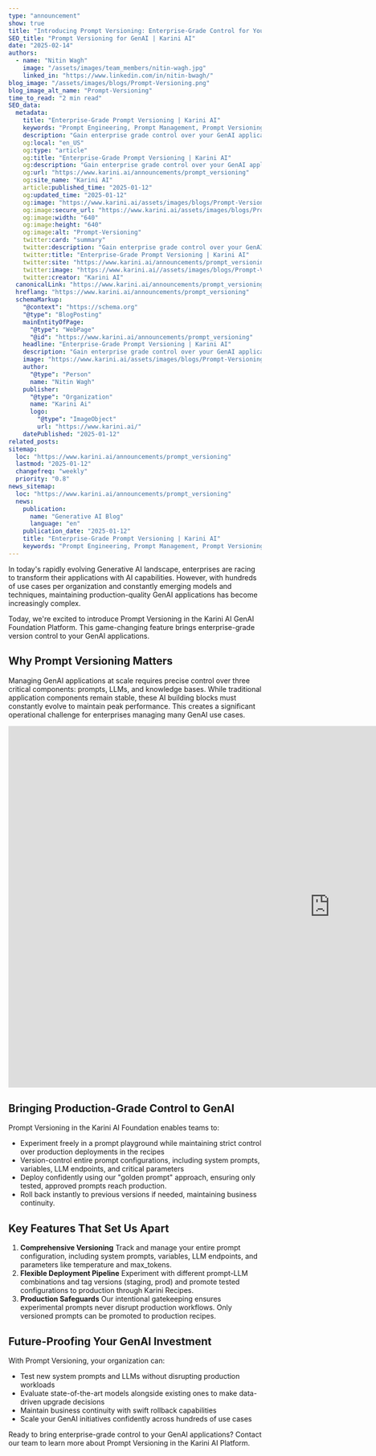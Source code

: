 ```yaml
---
type: "announcement"
show: true
title: "Introducing Prompt Versioning: Enterprise-Grade Control for Your GenAI Applications"
SEO_title: "Prompt Versioning for GenAI | Karini AI"
date: "2025-02-14"
authors:
  - name: "Nitin Wagh"
    image: "/assets/images/team_members/nitin-wagh.jpg"
    linked_in: "https://www.linkedin.com/in/nitin-bwagh/"
blog_image: "/assets/images/blogs/Prompt-Versioning.png"
blog_image_alt_name: "Prompt-Versioning"
time_to_read: "2 min read"
SEO_data:
  metadata:
    title: "Enterprise-Grade Prompt Versioning | Karini AI"
    keywords: "Prompt Engineering, Prompt Management, Prompt Versioning, Prompt Rollbacks, LLMOps, Generative AI for Enterprises"
    description: "Gain enterprise grade control over your GenAI applications with Karini AI’s Prompt Versioning. Test, track, and deploy prompts confidently."
    og:local: "en_US"
    og:type: "article"
    og:title: "Enterprise-Grade Prompt Versioning | Karini AI"
    og:description: "Gain enterprise grade control over your GenAI applications with Karini AI’s Prompt Versioning. Test, track, and deploy prompts confidently."
    og:url: "https://www.karini.ai/announcements/prompt_versioning"
    og:site_name: "Karini AI"
    article:published_time: "2025-01-12"
    og:updated_time: "2025-01-12"
    og:image: "https://www.karini.ai/assets/images/blogs/Prompt-Versioning.png&w=640&q=75"
    og:image:secure_url: "https://www.karini.ai/assets/images/blogs/Prompt-Versioning.png&w=640&q=75"
    og:image:width: "640"
    og:image:height: "640"
    og:image:alt: "Prompt-Versioning"
    twitter:card: "summary"
    twitter:description: "Gain enterprise grade control over your GenAI applications with Karini AI’s Prompt Versioning. Test, track, and deploy prompts confidently."
    twitter:title: "Enterprise-Grade Prompt Versioning | Karini AI"
    twitter:site: "https://www.karini.ai/announcements/prompt_versioning"
    twitter:image: "https://www.karini.ai//assets/images/blogs/Prompt-Versioning.png&w=640&q=75"
    twitter:creator: "Karini AI"
  canonicalLink: "https://www.karini.ai/announcements/prompt_versioning"
  hreflang: "https://www.karini.ai/announcements/prompt_versioning"
  schemaMarkup:
    "@context": "https://schema.org"
    "@type": "BlogPosting"
    mainEntityOfPage:
      "@type": "WebPage"
      "@id": "https://www.karini.ai/announcements/prompt_versioning"
    headline: "Enterprise-Grade Prompt Versioning | Karini AI"
    description: "Gain enterprise grade control over your GenAI applications with Karini AI’s Prompt Versioning. Test, track, and deploy prompts confidently"
    image: "https://www.karini.ai/assets/images/blogs/Prompt-Versioning.png"
    author:
      "@type": "Person"
      name: "Nitin Wagh"
    publisher:
      "@type": "Organization"
      name: "Karini Ai"
      logo:
        "@type": "ImageObject"
        url: "https://www.karini.ai/"
    datePublished: "2025-01-12"
related_posts:
sitemap:
  loc: "https://www.karini.ai/announcements/prompt_versioning"
  lastmod: "2025-01-12"
  changefreq: "weekly"
  priority: "0.8"
news_sitemap:
  loc: "https://www.karini.ai/announcements/prompt_versioning"
  news:
    publication:
      name: "Generative AI Blog"
      language: "en"
    publication_date: "2025-01-12"
    title: "Enterprise-Grade Prompt Versioning | Karini AI"
    keywords: "Prompt Engineering, Prompt Management, Prompt Versioning, Prompt Rollbacks, LLMOps, Generative AI for Enterprises"
---
```


In today's rapidly evolving Generative AI landscape, enterprises are racing to transform their applications with AI capabilities. However, with hundreds of use cases per organization and constantly emerging models and techniques, maintaining production-quality GenAI applications has become increasingly complex.

Today, we're excited to introduce Prompt Versioning in the Karini AI GenAI Foundation Platform. This game-changing feature brings enterprise-grade version control to your GenAI applications.

## Why Prompt Versioning Matters
Managing GenAI applications at scale requires precise control over three critical components: prompts, LLMs, and knowledge bases. While traditional application components remain stable, these AI building blocks must constantly evolve to maintain peak performance. This creates a significant operational challenge for enterprises managing many GenAI use cases.

<iframe width="1280" height="720" src="https://www.youtube.com/embed/B7_5mQsfNqw?si=rXHuEH61j69z3QZ0&amp;controls=0" title="YouTube video player" frameborder="0" allow="accelerometer; autoplay; clipboard-write; encrypted-media; gyroscope; picture-in-picture; web-share" referrerpolicy="strict-origin-when-cross-origin" allowfullscreen></iframe>

## Bringing Production-Grade Control to GenAI
Prompt Versioning in the Karini AI Foundation enables teams to:

- Experiment freely in a prompt playground while maintaining strict control over production deployments in the recipes
- Version-control entire prompt configurations, including system prompts, variables, LLM endpoints, and critical parameters
- Deploy confidently using our "golden prompt" approach, ensuring only tested, approved prompts reach production.
- Roll back instantly to previous versions if needed, maintaining business continuity.

## Key Features That Set Us Apart
1. **Comprehensive Versioning** Track and manage your entire prompt configuration, including system prompts, variables, LLM endpoints, and parameters like temperature and max_tokens.
2. **Flexible Deployment Pipeline** Experiment with different prompt-LLM combinations and tag versions (staging, prod) and promote tested configurations to production through Karini Recipes.
3. **Production Safeguards** Our intentional gatekeeping ensures experimental prompts never disrupt production workflows. Only versioned prompts can be promoted to production recipes.

<!-- from below video code just replace "https://www.youtube.com/embed/hlFar-oGNFo?si=zGm1R_1FmLMSFlKA" with new embedded url & uncomment the code-->
<!-- <iframe width="700" height="455" src="https://www.youtube.com/embed/hlFar-oGNFo?si=zGm1R_1FmLMSFlKA&amp;controls=0" title="Part 1: Creating a Knowlegebase" frameborder="0" allow="accelerometer; autoplay; clipboard-write; encrypted-media; gyroscope; picture-in-picture; web-share" referrerpolicy="strict-origin-when-cross-origin" allowfullscreen></iframe> -->

## Future-Proofing Your GenAI Investment

With Prompt Versioning, your organization can:

- Test new system prompts and LLMs without disrupting production workloads
- Evaluate state-of-the-art models alongside existing ones to make data-driven upgrade decisions
- Maintain business continuity with swift rollback capabilities
- Scale your GenAI initiatives confidently across hundreds of use cases

Ready to bring enterprise-grade control to your GenAI applications? Contact our team to learn more about Prompt Versioning in the Karini AI Platform.
